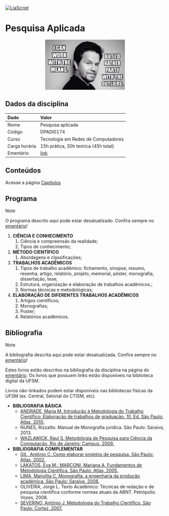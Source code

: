 [![LiaScript](https://raw.githubusercontent.com/LiaScript/LiaScript/master/badges/course.svg)](https://liascript.github.io/course/?https://raw.githubusercontent.com/CTISM-Prof-Henry/research/master/README.md)

# Pesquisa Aplicada

<center>
    <a href="https://twitter.com/ResearchMark">
        <img alt="Research Wahlberg" src="capitulos/imagens/research_wahlberg.png" width="50%">
    </a>
</center>

## Dados da disciplina

| Dado          | Valor                                                       |
|:--------------|:------------------------------------------------------------|
| Nome          | Pesquisa aplicada                                           |
| Código        | DPADI0174                                                   |
| Curso         | Tecnologia em Redes de Computadores                         |
| Carga horária | 15h prática, 30h teórica (45h total)                        |
| Ementário     | [link](https://www.ufsm.br/ementario/disciplinas/DPADI0174) |

## Conteúdos

Acesse a página [Capítulos](capitulos/README.md)

## Programa

> [!NOTE]
> O programa descrito aqui pode estar desatualizado. Confira sempre no
> [ementário](https://www.ufsm.br/ementario/disciplinas/DPADI0174)!


1. **CIÊNCIA E CONHECIMENTO**
   1. Ciência e compreensão da realidade;
   2. Tipos de conhecimento;
2. **MÉTODO CIENTÍFICO** 
   1. Abordagens e classificações; 
3. **TRABALHOS ACADÊMICOS**
   1. Tipos de trabalho acadêmico: fichamento, sinopse, resumo, resenha, artigo, relatório, projeto, memorial, 
      pôster, monografia, dissertação, tese; 
   2. Estrutura, organização e elaboração de trabalhos acadêmicos.;
   3. Normas técnicas e metodológicas;
4. **ELABORAÇÃO DE DIFERENTES TRABALHOS ACADÊMICOS**
   1. Artigos científicos;
   2. Monografias;
   3. Poster;
   4. Relatórios acadêmicos.

## Bibliografia

> [!NOTE]  
> A bibliografia descrita aqui pode estar desatualizada. Confira sempre no 
> [ementário](https://www.ufsm.br/ementario/disciplinas/DPADI0174)!

Estes livros estão descritos na bibliografia da disciplina na página do 
[ementário](https://www.ufsm.br/ementario/disciplinas/DPADI0174). Os livros que possuem links estão disponíveis na 
biblioteca digital da UFSM.

Livros não-linkados podem estar disponíveis nas bibliotecas físicas da UFSM (ex. Central, Setorial do CTISM, etc).

* **BIBLIOGRAFIA BÁSICA**
  * [ANDRADE, Maria M. Introdução à Metodologia do Trabalho Científico: Elaboração de trabalhos de graduação. 10. Ed. São Paulo: Atlas, 2010.](https://integrada.minhabiblioteca.com.br/reader/books/9788522478392/pageid/0)
  * NUNES, Rizzatto. Manual de Monografia jurídica. São Paulo: Saraiva, 2013.
  * [WAZLAWICK, Raul S. Metodologia de Pesquisa para Ciência da Computação. Rio de Janeiro: Campus, 2009.](https://portal.ufsm.br/biblioteca/leitor/minhaBiblioteca.html?isbn=9788595157712)
* **BIBLIOGRAFIA COMPLEMENTAR**
  * [GIL, Antônio C. Como elaborar projetos de pesquisa. São Paulo: Atlas, 2002.](https://portal.ufsm.br/biblioteca/leitor/minhaBiblioteca.html?isbn=9786559771653)
  * [LAKATOS, Eva M.; MARCONI, Mariana A. Fundamentos de Metodologia Científica. São Paulo: Atlas, 2005.](https://portal.ufsm.br/biblioteca/leitor/minhaBiblioteca.html?isbn=9788597026580)
  * [LIMA, Manolita C. Monografia: a engenharia da produção acadêmica. São Paulo: Saraiva, 2008.](https://portal.ufsm.br/biblioteca/leitor/minhaBiblioteca.html?isbn=9788502088771)
  * OLIVEIRA, Jorge L. Texto Acadêmico: Técnicas de redação e de pesquisa científica conforme normas atuais da ABNT. Petrópolis: Vozes, 2008.
  * [SEVERINO, Antõnio J. Metodologia do Trabalho Científico. São Paulo: Cortez, 2007.](https://portal.ufsm.br/biblioteca/leitor/minhaBiblioteca.html?isbn=9788524925207)
